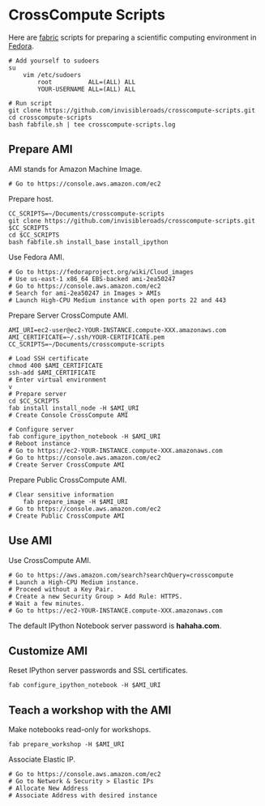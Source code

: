 CrossCompute Scripts
====================
Here are [fabric](http://docs.fabfile.org) scripts for preparing a scientific computing environment in [Fedora](http://fedoraproject.org).

    # Add yourself to sudoers
    su
        vim /etc/sudoers
            root          ALL=(ALL) ALL
            YOUR-USERNAME ALL=(ALL) ALL

    # Run script
    git clone https://github.com/invisibleroads/crosscompute-scripts.git
    cd crosscompute-scripts
    bash fabfile.sh | tee crosscompute-scripts.log


Prepare AMI
-----------
AMI stands for Amazon Machine Image.

    # Go to https://console.aws.amazon.com/ec2

Prepare host.

    CC_SCRIPTS=~/Documents/crosscompute-scripts
    git clone https://github.com/invisibleroads/crosscompute-scripts.git $CC_SCRIPTS
    cd $CC_SCRIPTS
    bash fabfile.sh install_base install_ipython

Use Fedora AMI.

    # Go to https://fedoraproject.org/wiki/Cloud_images
    # Use us-east-1 x86_64 EBS-backed ami-2ea50247 
    # Go to https://console.aws.amazon.com/ec2
    # Search for ami-2ea50247 in Images > AMIs
    # Launch High-CPU Medium instance with open ports 22 and 443

Prepare Server CrossCompute AMI.

    AMI_URI=ec2-user@ec2-YOUR-INSTANCE.compute-XXX.amazonaws.com
    AMI_CERTIFICATE=~/.ssh/YOUR-CERTIFICATE.pem
    CC_SCRIPTS=~/Documents/crosscompute-scripts

    # Load SSH certificate
    chmod 400 $AMI_CERTIFICATE
    ssh-add $AMI_CERTIFICATE
    # Enter virtual environment
    v
    # Prepare server
    cd $CC_SCRIPTS
    fab install install_node -H $AMI_URI
    # Create Console CrossCompute AMI

    # Configure server
    fab configure_ipython_notebook -H $AMI_URI
    # Reboot instance
    # Go to https://ec2-YOUR-INSTANCE.compute-XXX.amazonaws.com
    # Go to https://console.aws.amazon.com/ec2
    # Create Server CrossCompute AMI

Prepare Public CrossCompute AMI.

    # Clear sensitive information
        fab prepare_image -H $AMI_URI
    # Go to https://console.aws.amazon.com/ec2
    # Create Public CrossCompute AMI


Use AMI
-------
Use CrossCompute AMI.

    # Go to https://aws.amazon.com/search?searchQuery=crosscompute
    # Launch a High-CPU Medium instance.
    # Proceed without a Key Pair.
    # Create a new Security Group > Add Rule: HTTPS.
    # Wait a few minutes.
    # Go to https://ec2-YOUR-INSTANCE.compute-XXX.amazonaws.com

The default IPython Notebook server password is <b>hahaha.com</b>.


Customize AMI
-------------
Reset IPython server passwords and SSL certificates.

    fab configure_ipython_notebook -H $AMI_URI


Teach a workshop with the AMI
-----------------------------
Make notebooks read-only for workshops.

    fab prepare_workshop -H $AMI_URI

Associate Elastic IP.

    # Go to https://console.aws.amazon.com/ec2
    # Go to Network & Security > Elastic IPs
    # Allocate New Address
    # Associate Address with desired instance

